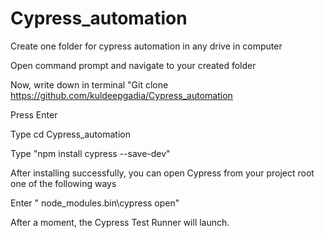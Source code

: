 # Cypress_automation

Create one folder for cypress automation in any drive in computer

Open command prompt and navigate to your created folder

Now, write down in terminal "Git clone https://github.com/kuldeepgadia/Cypress_automation

Press Enter

Type cd Cypress_automation

Type "npm install cypress --save-dev"

After installing successfully, you can open Cypress from your project root one of the following ways

Enter " node_modules\.bin\cypress open"

After a moment, the Cypress Test Runner will launch.
